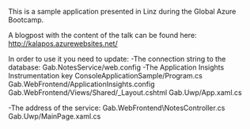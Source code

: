 This is a sample application presented in Linz during the Global Azure Bootcamp.

A blogpost with the content of the talk can be found here: 
http://kalapos.azurewebsites.net/


In order to use it you need to update:
-The connection string to the database:
Gab.NotesService/web.config
-The Application Insights Instrumentation key 
ConsoleApplicationSample/Program.cs
Gab.WebFrontend/ApplicationInsights.config
Gab.WebFrontend/Views/Shared/_Layout.cshtml
Gab.Uwp/App.xaml.cs

-The address of the service:
Gab.WebFrontend\NotesController.cs
Gab.Uwp/MainPage.xaml.cs
